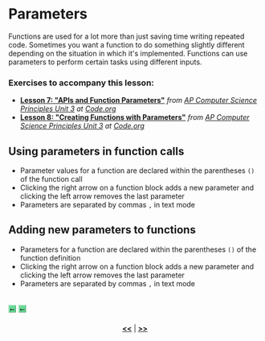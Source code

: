 # Parameters

Functions are used for a lot more than just saving time writing repeated code. Sometimes you want a function to do something slightly different depending on the situation in which it's implemented. Functions can use parameters to perform certain tasks using different inputs.

### Exercises to accompany this lesson:

<ul>

<li><b><a href="https://studio.code.org/s/csp3-2019/stage/7/puzzle/1" target="_blank">Lesson 7: "APIs and Function Parameters"</a></b> <i>from <a href="https://studio.code.org/s/csp3-2019">AP Computer Science Principles Unit 3</a> at <a href="https://code.org">Code.org</a></i></li>

<li><b><a href="https://studio.code.org/s/csp3-2019/stage/8/puzzle/1" target="_blank">Lesson 8: "Creating Functions with Parameters"</a></b> <i>from <a href="https://studio.code.org/s/csp3-2019">AP Computer Science Principles Unit 3</a> at <a href="https://code.org">Code.org</a></i></li>

</ul>


## Using parameters in function calls

* Parameter values for a function are declared within the parentheses `()` of the function call
* Clicking the right arrow  on a function block adds a new parameter and clicking the left arrow removes the last parameter
* Parameters are separated by commas `,` in text mode

## Adding new parameters to functions

* Parameters for a function are declared within the parentheses `()` of the function definition
* Clicking the right arrow  on a function block adds a new parameter and clicking the left arrow removes the last parameter
* Parameters are separated by commas `,` in text mode

![01](https://raw.githubusercontent.com/sBondoc/OAI-Summer-2019/master/assets/lesson-03/01.png)
![01](https://raw.githubusercontent.com/sBondoc/OAI-Summer-2019/master/assets/lesson-03/01.png)
---

<div align="center"><a href = "https://sbondoc.github.io/OAI-Summer-2019/pages/lessons/lesson-02.html"><b><<</b></a> | <a href = "https://sbondoc.github.io/OAI-Summer-2019/pages/lessons/lesson-04.html"><b>>></b></a></div>
